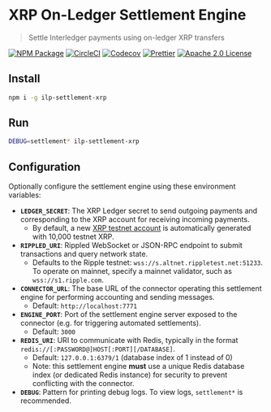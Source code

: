 # XRP On-Ledger Settlement Engine

> Settle Interledger payments using on-ledger XRP transfers

[![NPM Package](https://img.shields.io/npm/v/ilp-settlement-xrp.svg?style=flat-square&logo=npm)](https://npmjs.org/package/ilp-settlement-xrp)
[![CircleCI](https://img.shields.io/circleci/project/github/interledgerjs/settlement-xrp/master.svg?style=flat-square&logo=circleci)](https://circleci.com/gh/interledgerjs/settlement-xrp/master)
[![Codecov](https://img.shields.io/codecov/c/github/interledgerjs/settlement-xrp/master.svg?style=flat-square&logo=codecov)](https://codecov.io/gh/interledgerjs/settlement-xrp)
[![Prettier](https://img.shields.io/badge/code_style-prettier-brightgreen.svg?style=flat-square)](https://prettier.io/)
[![Apache 2.0 License](https://img.shields.io/github/license/interledgerjs/settlement-xrp.svg?style=flat-square)](https://github.com/interledgerjs/settlement-xrp/blob/master/LICENSE)

## Install

```bash
npm i -g ilp-settlement-xrp
```

## Run

```bash
DEBUG=settlement* ilp-settlement-xrp
```

## Configuration

Optionally configure the settlement engine using these environment variables:

- **`LEDGER_SECRET`**: The XRP Ledger secret to send outgoing payments and corresponding to the XRP account for receiving incoming payments.
  - By default, a new [XRP testnet account](https://xrpl.org/xrp-test-net-faucet.html) is automatically generated with 10,000 testnet XRP.
- **`RIPPLED_URI`**: Rippled WebSocket or JSON-RPC endpoint to submit transactions and query network state.
  - Defaults to the Ripple testnet: `wss://s.altnet.rippletest.net:51233`. To operate on mainnet, specify a mainnet validator, such as `wss://s1.ripple.com`.
- **`CONNECTOR_URL`**: The base URL of the connector operating this settlement engine for performing accounting and sending messages.
  - Default: `http://localhost:7771`
- **`ENGINE_PORT`**: Port of the settlement engine server exposed to the connector (e.g. for triggering automated settlements).
  - Default: `3000`
- **`REDIS_URI`**: URI to communicate with Redis, typically in the format `redis://[:PASSWORD@]HOST[:PORT][/DATABASE]`.
  - Default: `127.0.0.1:6379/1` (database index of 1 instead of 0)
  - Note: this settlement engine **must** use a unique Redis database index (or dedicated Redis instance) for security to prevent conflicting with the connector.
- **`DEBUG`**: Pattern for printing debug logs. To view logs, `settlement*` is recommended.
